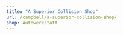 ```yaml
---
title: "A Superior Collision Shop"
url: /campbell/a-superior-collision-shop/
shop: Autowerkstatt
---
```


